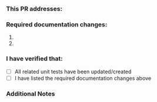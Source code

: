 ### This PR addresses:
<!-- Put a reference to an issue number here,
     or a short description of what this PR addresses if no issue exists. -->


### Required documentation changes:
<!-- List the pages in the wiki that will need to be updated when this is merged. -->
1.
2.

### I have verified that:
<!-- Ensure all of these boxes are checked. -->
- [ ] All related unit tests have been updated/created
- [ ] I have listed the required documentation changes above

### Additional Notes
<!-- Put any other additional notes here for reviewers. -->
